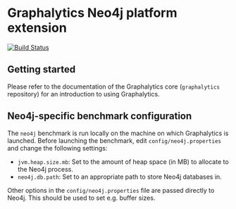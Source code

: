 # Graphalytics Neo4j platform extension

[![Build Status](https://travis-ci.org/szarnyasg/graphalytics-platforms-neo4j.svg?branch=update-to-0.9.0)](https://travis-ci.org/szarnyasg/graphalytics-platforms-neo4j)

## Getting started

Please refer to the documentation of the Graphalytics core (`graphalytics` repository) for an introduction to using Graphalytics.


## Neo4j-specific benchmark configuration

The `neo4j` benchmark is run locally on the machine on which Graphalytics is launched. Before launching the benchmark, edit `config/neo4j.properties` and change the following settings:

- `jvm.heap.size.mb`: Set to the amount of heap space (in MB) to allocate to the Neo4j process.
- `neo4j.db.path`: Set to an appropriate path to store Neo4j databases in.

Other options in the `config/neo4j.properties` file are passed directly to Neo4j. This should be used to set e.g. buffer sizes.

